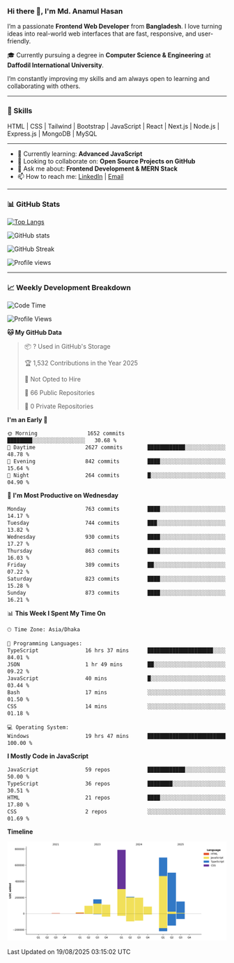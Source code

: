 ### Hi there 👋, I'm Md. Anamul Hasan

I’m a passionate **Frontend Web Developer** from **Bangladesh**. I love turning ideas into real-world web interfaces that are fast, responsive, and user-friendly.

🎓 Currently pursuing a degree in **Computer Science & Engineering** at **Daffodil International University**.

I’m constantly improving my skills and am always open to learning and collaborating with others.

---

### 🚀 Skills
HTML | CSS | Tailwind | Bootstrap | JavaScript | React | Next.js | Node.js | Express.js | MongoDB | MySQL 

---

- 🌱 Currently learning: **Advanced JavaScript**
- 👯 Looking to collaborate on: **Open Source Projects on GitHub**
- 💬 Ask me about: **Frontend Development & MERN Stack**
- 📫 How to reach me: [LinkedIn](https://www.linkedin.com/in/mdanamulhasan201) | [Email](mailto:anamulhasan3625@gmail.com)

---

### 📊 GitHub Stats

[![Top Langs](https://github-readme-stats.vercel.app/api/top-langs/?username=mdanamulhasan201&layout=compact)](https://github.com/anuraghazra/github-readme-stats)

![GitHub stats](https://github-readme-stats.vercel.app/api?username=mdanamulhasan201&show_icons=true&count_private=true&theme=tokyonight)

![GitHub Streak](https://streak-stats.demolab.com?user=mdanamulhasan201&theme=tokyonight)

![Profile views](https://gpvc.arturio.dev/mdanamulhasan201)

---

### 📈 Weekly Development Breakdown

<!--START_SECTION:waka-->
![Code Time](http://img.shields.io/badge/Code%20Time-571%20hrs%2048%20mins-blue)

![Profile Views](http://img.shields.io/badge/Profile%20Views-1-blue)

**🐱 My GitHub Data** 

> 📦 ? Used in GitHub's Storage 
 > 
> 🏆 1,532 Contributions in the Year 2025
 > 
> 🚫 Not Opted to Hire
 > 
> 📜 66 Public Repositories 
 > 
> 🔑 0 Private Repositories 
 > 
**I'm an Early 🐤** 

```text
🌞 Morning                1652 commits        ████████░░░░░░░░░░░░░░░░░   30.68 % 
🌆 Daytime                2627 commits        ████████████░░░░░░░░░░░░░   48.78 % 
🌃 Evening                842 commits         ████░░░░░░░░░░░░░░░░░░░░░   15.64 % 
🌙 Night                  264 commits         █░░░░░░░░░░░░░░░░░░░░░░░░   04.90 % 
```
📅 **I'm Most Productive on Wednesday** 

```text
Monday                   763 commits         ████░░░░░░░░░░░░░░░░░░░░░   14.17 % 
Tuesday                  744 commits         ███░░░░░░░░░░░░░░░░░░░░░░   13.82 % 
Wednesday                930 commits         ████░░░░░░░░░░░░░░░░░░░░░   17.27 % 
Thursday                 863 commits         ████░░░░░░░░░░░░░░░░░░░░░   16.03 % 
Friday                   389 commits         ██░░░░░░░░░░░░░░░░░░░░░░░   07.22 % 
Saturday                 823 commits         ████░░░░░░░░░░░░░░░░░░░░░   15.28 % 
Sunday                   873 commits         ████░░░░░░░░░░░░░░░░░░░░░   16.21 % 
```


📊 **This Week I Spent My Time On** 

```text
🕑︎ Time Zone: Asia/Dhaka

💬 Programming Languages: 
TypeScript               16 hrs 37 mins      █████████████████████░░░░   84.01 % 
JSON                     1 hr 49 mins        ██░░░░░░░░░░░░░░░░░░░░░░░   09.22 % 
JavaScript               40 mins             █░░░░░░░░░░░░░░░░░░░░░░░░   03.44 % 
Bash                     17 mins             ░░░░░░░░░░░░░░░░░░░░░░░░░   01.50 % 
CSS                      14 mins             ░░░░░░░░░░░░░░░░░░░░░░░░░   01.18 % 

💻 Operating System: 
Windows                  19 hrs 47 mins      █████████████████████████   100.00 % 
```

**I Mostly Code in JavaScript** 

```text
JavaScript               59 repos            ████████████░░░░░░░░░░░░░   50.00 % 
TypeScript               36 repos            ████████░░░░░░░░░░░░░░░░░   30.51 % 
HTML                     21 repos            ████░░░░░░░░░░░░░░░░░░░░░   17.80 % 
CSS                      2 repos             ░░░░░░░░░░░░░░░░░░░░░░░░░   01.69 % 
```



**Timeline**

![Lines of Code chart](https://raw.githubusercontent.com/mdanamulhasan201/mdanamulhasan201/main/assets/bar_graph.png)


 Last Updated on 19/08/2025 03:15:02 UTC
<!--END_SECTION:waka-->
